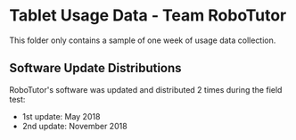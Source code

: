 # Tablet Usage Data - Team RoboTutor

This folder only contains a sample of one week of usage data collection.

## Software Update Distributions

RoboTutor's software was updated and distributed 2 times during the field test:
 * 1st update: May 2018
 * 2nd update: November 2018
